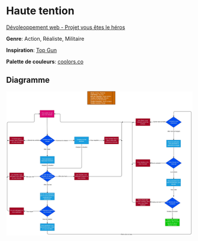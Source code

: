 # Haute tention

[Dévoleoppement web - Projet vous êtes le héros](https://smnarnold.com/projets/vous-etes-le-heros)

**Genre**: Action, Réaliste, Militaire

**Inspiration**: [Top Gun](https://www.imdb.com/title/tt0092099/)

**Palette de couleurs**: [coolors.co](https://coolors.co/082b3d-fcf7ff-a663cc-ff331f-f4e04d)

## Diagramme
<img src="https://github.com/SOStoke/vous-etes-le-heros-haute-tention/blob/main/Diagramme/shema_2%20(1).jpg" />
